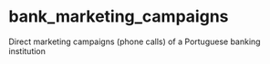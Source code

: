 # bank_marketing_campaigns
Direct marketing campaigns (phone calls) of a Portuguese banking institution
